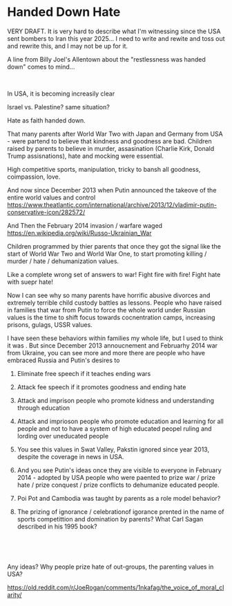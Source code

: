 # Handed Down Hate

VERY DRAFT. It is very hard to describe what I'm witnessing since the USA sent bombers to Iran this year 2025... I need to write and rewite and toss out and rewrite this, and I may not be up for it.

A line from Billy Joel's Allentown about the "restlessness was handed down" comes to mind...

&nbsp;


In USA, it is becoming increasily clear

Israel vs. Palestine? same situation?

Hate as faith handed down.

That many parents after World War Two with Japan and Germany from USA - were partend to believe that kindness and goodness are bad. Children raised by parents to believe in murder, assasination (Charlie Kirk, Donald Trump assisnations), hate and mocking were essential.

High competitive sports, manipulation, tricky to bansh all goodness, coimpassion, love.

And now since December 2013 when Putin announced the takeove of the entire world values and control https://www.theatlantic.com/international/archive/2013/12/vladimir-putin-conservative-icon/282572/

And Then the February 2014 invasion / warfare waged https://en.wikipedia.org/wiki/Russo-Ukrainian_War

Children programmed by thier parents that once they got the signal like the start of World War Two and World War One, to start promoting killing / murder / hate / dehumanization values.

Like a complete wrong set of answers to war! Fight fire with fire! Fight hate with suepr hate! 

Now I can see why so many parents have horrific abusive divorces and extremely terrible child custody battles as lessons. People who have raised in families that war from Putin to force the whole world under Russian values is the time to shift focus towards cocnentration camps, increasing prisons, gulags, USSR values.

I have seen these behaviors within families my whole life, but I used to think it was . But since December 2013 annoucnement and Februarhy 2014 war from Ukraine, you can see more and more there are people who have embraced Russia and Putin's desires to 

1. Eliminate free speech if it teaches ending wars

2. Attack fee speech if it promotes goodness and ending hate

3. Attack and imprison people who promote kidness and understanding through education

4. Attack and imprioson people who promote education and learning for all people and not to have a system of high educated peopel ruling and lording over uneducated people

5. You see this values in Swat Valley, Pakstin ignored since year 2013, despite the coverage in news in USA.

6. And you see Putin's ideas once they are visible to everyone in February 2014 - adopted by USA people who were paented to prize war / prize hate / prize conquest / prize conflicts to dehumanize educated people.

7. Poi Pot and Cambodia was taught by parents as a role model behavior?

8. The prizing of ignorance / celebrationof igorance prented in the name of sports competittion and domination by parents? What Carl Sagan described in his 1995 book?


&nbsp;

&nbsp;

Any ideas? Why people prize hate of out-groups, the parenting values in USA?     

https://old.reddit.com/r/JoeRogan/comments/1nkafag/the_voice_of_moral_clarity/



